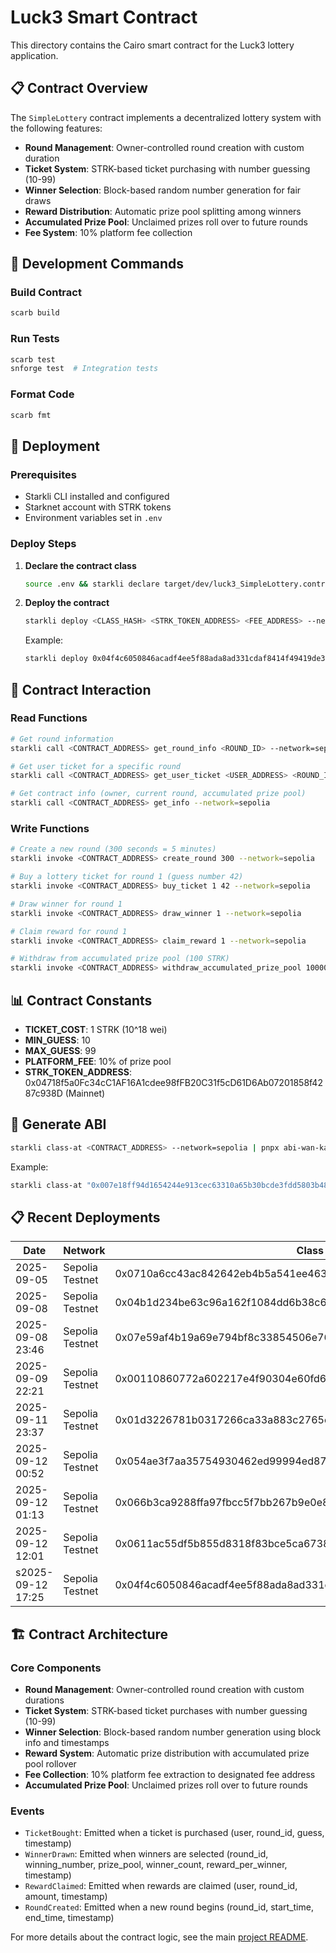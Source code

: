 # Luck3 Smart Contract

This directory contains the Cairo smart contract for the Luck3 lottery application.

## 📋 Contract Overview

The `SimpleLottery` contract implements a decentralized lottery system with the following features:

- **Round Management**: Owner-controlled round creation with custom duration
- **Ticket System**: STRK-based ticket purchasing with number guessing (10-99)
- **Winner Selection**: Block-based random number generation for fair draws
- **Reward Distribution**: Automatic prize pool splitting among winners
- **Accumulated Prize Pool**: Unclaimed prizes roll over to future rounds
- **Fee System**: 10% platform fee collection

## 🔧 Development Commands

### Build Contract

```bash
scarb build
```

### Run Tests

```bash
scarb test
snforge test  # Integration tests
```

### Format Code

```bash
scarb fmt
```

## 🚀 Deployment

### Prerequisites

- Starkli CLI installed and configured
- Starknet account with STRK tokens
- Environment variables set in `.env`

### Deploy Steps

1. **Declare the contract class**

   ```bash
   source .env && starkli declare target/dev/luck3_SimpleLottery.contract_class.json --network=sepolia
   ```

2. **Deploy the contract**

   ```bash
   starkli deploy <CLASS_HASH> <STRK_TOKEN_ADDRESS> <FEE_ADDRESS> --network=sepolia
   ```

   Example:

   ```bash
   starkli deploy 0x04f4c6050846acadf4ee5f88ada8ad331cdaf8414f49419de3ab3182614b3f10 0x05B46E1237b1Ad38293e3E962cb922Cdf8CD29011D22EeAFb7A5f367363a6De0 0x04718f5a0Fc34cC1AF16A1cdee98fFB20C31f5cD61D6Ab07201858f4287c938D 0x05B46E1237b1Ad38293e3E962cb922Cdf8CD29011D22EeAFb7A5f367363a6De0 --network=sepolia
   ```

## 🔗 Contract Interaction

### Read Functions

```bash
# Get round information
starkli call <CONTRACT_ADDRESS> get_round_info <ROUND_ID> --network=sepolia

# Get user ticket for a specific round
starkli call <CONTRACT_ADDRESS> get_user_ticket <USER_ADDRESS> <ROUND_ID> --network=sepolia

# Get contract info (owner, current round, accumulated prize pool)
starkli call <CONTRACT_ADDRESS> get_info --network=sepolia
```

### Write Functions

```bash
# Create a new round (300 seconds = 5 minutes)
starkli invoke <CONTRACT_ADDRESS> create_round 300 --network=sepolia

# Buy a lottery ticket for round 1 (guess number 42)
starkli invoke <CONTRACT_ADDRESS> buy_ticket 1 42 --network=sepolia

# Draw winner for round 1
starkli invoke <CONTRACT_ADDRESS> draw_winner 1 --network=sepolia

# Claim reward for round 1
starkli invoke <CONTRACT_ADDRESS> claim_reward 1 --network=sepolia

# Withdraw from accumulated prize pool (100 STRK)
starkli invoke <CONTRACT_ADDRESS> withdraw_accumulated_prize_pool 100000000000000000000 --network=sepolia
```

## 📊 Contract Constants

- **TICKET_COST**: 1 STRK (10^18 wei)
- **MIN_GUESS**: 10
- **MAX_GUESS**: 99
- **PLATFORM_FEE**: 10% of prize pool
- **STRK_TOKEN_ADDRESS**: 0x04718f5a0Fc34cC1AF16A1cdee98fFB20C31f5cD61D6Ab07201858f4287c938D (Mainnet)

## 🔧 Generate ABI

```bash
starkli class-at <CONTRACT_ADDRESS> --network=sepolia | pnpx abi-wan-kanabi --input /dev/stdin --output abi.ts
```

Example:

```bash
starkli class-at "0x007e18ff94d1654244e913cec63310a65b30bcde3fdd5803b48ca81135604cf2" --network=sepolia | pnpx abi-wan-kanabi --input /dev/stdin --output abi.ts
```

## 📋 Recent Deployments

| Date              | Network         | Class Hash                                                         | Contract Address                                                   |
| ----------------- | --------------- | ------------------------------------------------------------------ | ------------------------------------------------------------------ |
| 2025-09-05        | Sepolia Testnet | 0x0710a6cc43ac842642eb4b5a541ee4631b53259460364366868b35dc07744810 | 0x061bfe2f84e7c8c5c1b35bd8aa6e1135b5a0554f1aedf051e222c1bf3548e321 |
| 2025-09-08        | Sepolia Testnet | 0x04b1d234be63c96a162f1084dd6b38c6684fa437bd6845cfacbca27da73c1e57 | 0x049a6282c3337ca1f3c425acfd57c4c7cc90b85c942945746b73871538587720 |
| 2025-09-08 23:46  | Sepolia Testnet | 0x07e59af4b19a69e794bf8c33854506e76b3ae5e5ff4b6f1a142d174b0c49673e | 0x01c3a075f5a914672e428e1be3f61ef32e3cc530e53b848547ce4c6971eacc11 |
| 2025-09-09 22:21  | Sepolia Testnet | 0x00110860772a602217e4f90304e60fd66c7a2e7729a921ab9b8f510beb720e94 | 0x04c97a706683dbf0f0d7738f78d6cc9422b73e16f1005ceb1e52f8d639ad4e82 |
| 2025-09-11 23:37  | Sepolia Testnet | 0x01d3226781b0317266ca33a883c2765eeed50bbbab00ee2bc2ccedf4a3cc5d9b | 0x00e6330efe390c914bfd65925c70e830b7c7ced6c5d3566ac11f4a7954c842b0 |
| 2025-09-12 00:52  | Sepolia Testnet | 0x054ae3f7aa35754930462ed99994ed8731c6a5077a3f8b371f116952c4743260 | 0x05d9dc9ebcfb490694c17bb15a7874a22b6dc52d1214a9a15a2747d01a07b6d9 |
| 2025-09-12 01:13  | Sepolia Testnet | 0x066b3ca9288ffa97fbcc5f7bb267b9e0e87ac028cfba60472547391e3de4a6cc | 0x05a774d217b4f673f5a9ea4273f05c7e5711da7022bcf63d7fe446517b877cd4 |
| 2025-09-12 12:01  | Sepolia Testnet | 0x0611ac55df5b855d8318f83bce5ca67386fbfd863a3461a713100883e1d74163 | 0x007e18ff94d1654244e913cec63310a65b30bcde3fdd5803b48ca81135604cf2 |
| s2025-09-12 17:25 | Sepolia Testnet | 0x04f4c6050846acadf4ee5f88ada8ad331cdaf8414f49419de3ab3182614b3f10 | 0x01ba6d03c36c0598c8b86df77c166477761adc1afc9a7f63e88736677fe390b1 |

## 🏗️ Contract Architecture

### Core Components

- **Round Management**: Owner-controlled round creation with custom durations
- **Ticket System**: STRK-based ticket purchases with number guessing (10-99)
- **Winner Selection**: Block-based random number generation using block info and timestamps
- **Reward System**: Automatic prize distribution with accumulated prize pool rollover
- **Fee Collection**: 10% platform fee extraction to designated fee address
- **Accumulated Prize Pool**: Unclaimed prizes roll over to future rounds

### Events

- `TicketBought`: Emitted when a ticket is purchased (user, round_id, guess, timestamp)
- `WinnerDrawn`: Emitted when winners are selected (round_id, winning_number, prize_pool, winner_count, reward_per_winner, timestamp)
- `RewardClaimed`: Emitted when rewards are claimed (user, round_id, amount, timestamp)
- `RoundCreated`: Emitted when a new round begins (round_id, start_time, end_time, timestamp)

For more details about the contract logic, see the main [project README](../README.md).

